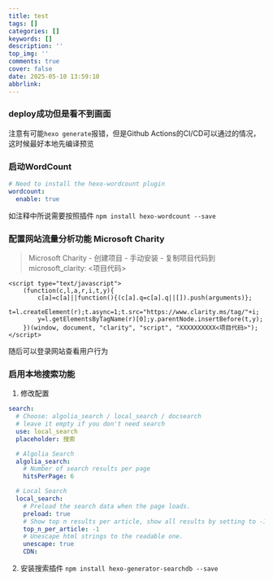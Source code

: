```yaml
---
title: test
tags: []
categories: []
keywords: []
description: ''
top_img: ''
comments: true
cover: false
date: 2025-05-10 13:59:10
abbrlink:
---
```


### deploy成功但是看不到画面

注意有可能`hexo generate`报错，但是Github Actions的CI/CD可以通过的情况，这时候最好本地先编译预览

### 启动WordCount

```yaml
# Need to install the hexo-wordcount plugin
wordcount:
  enable: true
```

如注释中所说需要按照插件 `npm install hexo-wordcount --save`

### 

### 配置网站流量分析功能 Microsoft Charity

> Microsoft Charity - 创建项目 - 手动安装 - 复制项目代码到 microsoft_clarity: <项目代码>

```ht
<script type="text/javascript">
    (function(c,l,a,r,i,t,y){
        c[a]=c[a]||function(){(c[a].q=c[a].q||[]).push(arguments)};
        t=l.createElement(r);t.async=1;t.src="https://www.clarity.ms/tag/"+i;
        y=l.getElementsByTagName(r)[0];y.parentNode.insertBefore(t,y);
    })(window, document, "clarity", "script", "XXXXXXXXXX<项目代码>");
</script>
```

随后可以登录网站查看用户行为

### 启用本地搜索功能

1. 修改配置

```yaml
search:
  # Choose: algolia_search / local_search / docsearch
  # leave it empty if you don't need search
  use: local_search
  placeholder: 搜索

  # Algolia Search
  algolia_search:
    # Number of search results per page
    hitsPerPage: 6

  # Local Search
  local_search:
    # Preload the search data when the page loads.
    preload: true
    # Show top n results per article, show all results by setting to -1
    top_n_per_article: -1
    # Unescape html strings to the readable one.
    unescape: true
    CDN:
```

2. 安装搜索插件 `npm install hexo-generator-searchdb --save`